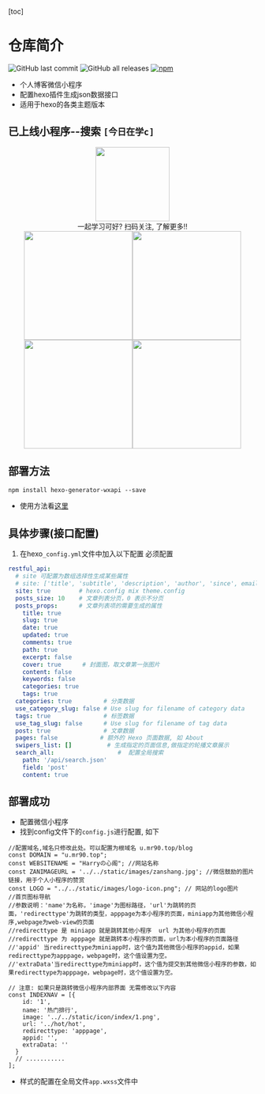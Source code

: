 [toc]

# 仓库简介

![GitHub last commit](https://img.shields.io/github/last-commit/rr210/hexo-wx-api?color=blue&logo=github&style=plastic) ![GitHub all releases](https://img.shields.io/github/downloads/rr210/hexo-wx-api/total?logo=github)  [![npm](https://img.shields.io/npm/v/hexo-generator-wxapi?color=green&logo=npm)](https://www.npmjs.com/package/hexo-generator-wxapi)

* 个人博客微信小程序
* 配置hexo插件生成json数据接口
* 适用于hexo的各类主题版本

## 已上线小程序--搜索 `[今日在学c]`

<div align="center">
<img src="https://cdn.jsdelivr.net/gh/Rr210/image@master/hexo/api/gh_7726a019ff90_258.jpg" width="150" height="150">
<div>一起学习可好? 扫码关注, 了解更多!!</div>
</div>

<div align="center">
<img src="https://cdn.jsdelivr.net/gh/Rr210/image@master/hexo/api/20210906211822.png" width="220"><img src="https://cdn.jsdelivr.net/gh/Rr210/image@master/hexo/api/20210907223503.png" width="220"><img src="https://cdn.jsdelivr.net/gh/Rr210/image@master/hexo/api/20210908205236.png" width="220"><img src="https://cdn.jsdelivr.net/gh/Rr210/image@master/hexo/api/20210908205352.png" width="220">
</div>

## 部署方法

```html
npm install hexo-generator-wxapi --save
```

* 使用方法看[这里](https://github.com/rr210/hexo-generator-wxapi)

## 具体步骤(接口配置)

1. 在hexo`_config.yml`文件中加入以下配置 必须配置

```yaml
restful_api:
  # site 可配置为数组选择性生成某些属性
  # site: ['title', 'subtitle', 'description', 'author', 'since', email', 'favicon', 'avatar']
  site: true        # hexo.config mix theme.config
  posts_size: 10    # 文章列表分页，0 表示不分页
  posts_props:      # 文章列表项的需要生成的属性
    title: true
    slug: true
    date: true
    updated: true
    comments: true
    path: true
    excerpt: false
    cover: true      # 封面图，取文章第一张图片
    content: false
    keywords: false
    categories: true
    tags: true
  categories: true         # 分类数据
  use_category_slug: false # Use slug for filename of category data
  tags: true               # 标签数据
  use_tag_slug: false      # Use slug for filename of tag data
  post: true               # 文章数据
  pages: false            # 额外的 Hexo 页面数据, 如 About
  swipers_list: []          # 生成指定的页面信息,做指定的轮播文章展示
  search_all:                  #  配置全局搜索
    path: '/api/search.json'  
    field: 'post'
    content: true
```

## 部署成功

* 配置微信小程序
* 找到config文件下的`config.js`进行配置, 如下

```JS
//配置域名,域名只修改此处。可以配置为根域名 u.mr90.top/blog
const DOMAIN = "u.mr90.top";
const WEBSITENAME = "Harryの心阁"; //网站名称
const ZANIMAGEURL = '../../static/images/zanshang.jpg'; //微信鼓励的图片链接，用于个人小程序的赞赏
const LOGO = "../../static/images/logo-icon.png"; // 网站的logo图片
//首页图标导航
//参数说明：'name'为名称，'image'为图标路径，'url'为跳转的页面，'redirecttype'为跳转的类型，apppage为本小程序的页面，miniapp为其他微信小程序,webpage为web-view的页面
//redirecttype 是 miniapp 就是跳转其他小程序  url 为其他小程序的页面
//redirecttype 为 apppage 就是跳转本小程序的页面，url为本小程序的页面路径
//'appid' 当redirecttype为miniapp时，这个值为其他微信小程序的appid，如果redirecttype为apppage，webpage时，这个值设置为空。
//'extraData'当redirecttype为miniapp时，这个值为提交到其他微信小程序的参数，如果redirecttype为apppage，webpage时，这个值设置为空。

// 注意: 如果只是跳转微信小程序内部界面 无需修改以下内容
const INDEXNAV = [{
    id: '1',
    name: '热门排行',
    image: '../../static/icon/index/1.png',
    url: '../hot/hot',
    redirecttype: 'apppage',
    appid: '',
    extraData: ''
  }
  // ...........
];
```

* 样式的配置在全局文件`app.wxss`文件中
